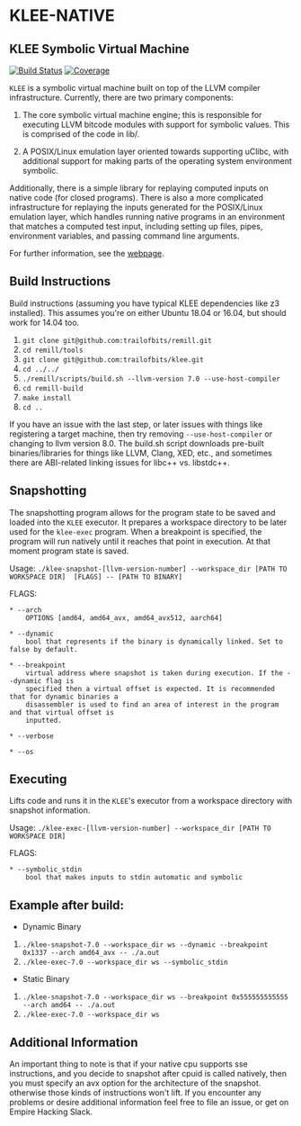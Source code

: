 KLEE-NATIVE
=============================

## KLEE Symbolic Virtual Machine

[![Build Status](https://travis-ci.org/klee/klee.svg?branch=master)](https://travis-ci.org/klee/klee)
[![Coverage](https://codecov.io/gh/klee/klee/branch/master/graph/badge.svg)](https://codecov.io/gh/klee/klee)

`KLEE` is a symbolic virtual machine built on top of the LLVM compiler
infrastructure. Currently, there are two primary components:

  1. The core symbolic virtual machine engine; this is responsible for
     executing LLVM bitcode modules with support for symbolic
     values. This is comprised of the code in lib/.

  2. A POSIX/Linux emulation layer oriented towards supporting uClibc,
     with additional support for making parts of the operating system
     environment symbolic.

Additionally, there is a simple library for replaying computed inputs
on native code (for closed programs). There is also a more complicated
infrastructure for replaying the inputs generated for the POSIX/Linux
emulation layer, which handles running native programs in an
environment that matches a computed test input, including setting up
files, pipes, environment variables, and passing command line
arguments.

For further information, see the [webpage](http://klee.github.io/).

## Build Instructions 

Build instructions (assuming you have typical KLEE dependencies like z3 installed). This assumes you're on either Ubuntu 18.04 or 16.04, but should work for 14.04 too.

1. `git clone git@github.com:trailofbits/remill.git`
2. `cd remill/tools`
3. `git clone git@github.com:trailofbits/klee.git`
4. `cd ../../`
5. `./remill/scripts/build.sh --llvm-version 7.0 --use-host-compiler`
6. `cd remill-build`
7. `make install`
8. `cd ..`

If you have an issue with the last step, or later issues with things like registering a target machine, 
then try removing `--use-host-compiler` or changing to llvm version 8.0. The build.sh script 
downloads pre-built binaries/libraries for things like LLVM, Clang, XED, etc., and sometimes there 
are ABI-related linking issues for libc++ vs. libstdc++.

## Snapshotting 
The snapshotting program allows for the program state to be saved and loaded into the `KLEE` executor.
It prepares a workspace directory to be later used for the `klee-exec` program. When a breakpoint is
specified, the program will run natively until it reaches that point in execution. At that moment program 
state is saved.

Usage: `./klee-snapshot-[llvm-version-number] --workspace_dir [PATH TO WORKSPACE DIR]  [FLAGS] -- [PATH TO BINARY]`

FLAGS:

    * --arch 
        OPTIONS [amd64, amd64_avx, amd64_avx512, aarch64]
    
    * --dynamic   
        bool that represents if the binary is dynamically linked. Set to false by default.
    
    * --breakpoint
        virtual address where snapshot is taken during execution. If the --dynamic flag is
        specified then a virtual offset is expected. It is recommended that for dynamic binaries a
        disassembler is used to find an area of interest in the program and that virtual offset is 
        inputted. 
    
    * --verbose
    
    * --os

## Executing
Lifts code and runs it in the `KLEE`'s executor from a workspace directory with snapshot information.

Usage: `./klee-exec-[llvm-version-number] --workspace_dir [PATH TO WORKSPACE DIR]`

FLAGS:

    * --symbolic_stdin
        bool that makes inputs to stdin automatic and symbolic

## Example after build:
* Dynamic Binary
1. `./klee-snapshot-7.0 --workspace_dir ws --dynamic --breakpoint 0x1337 --arch amd64_avx -- ./a.out`
2. `./klee-exec-7.0 --workspace_dir ws --symbolic_stdin`

* Static Binary
1. `./klee-snapshot-7.0 --workspace_dir ws --breakpoint 0x555555555555 --arch amd64 -- ./a.out`
2. `./klee-exec-7.0 --workspace_dir ws`

## Additional Information
An important thing to note is that if your native cpu supports sse instructions, and you decide to 
snapshot after cpuid is called natively, then you must specify an avx option for the architecture of the snapshot.
otherwise those kinds of instructions won't lift. If you encounter any problems or desire
additional information feel free to file an issue, or get on Empire Hacking Slack.
